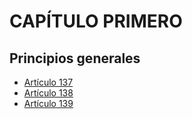 # CAPÍTULO PRIMERO

## Principios generales

- [Artículo 137](./01.%20Artículo%20137.md)
- [Artículo 138](./02.%20Artículo%20138.md)
- [Artículo 139](./03.%20Artículo%20139.md)
